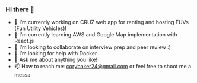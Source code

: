 ### Hi there 👋


- 🔭 I’m currently working on CRUZ web app for renting and hosting FUVs (Fun Utility Vehicles)!
- 🌱 I’m currently learning AWS and Google Map implementation with React.js
- 👯 I’m looking to collaborate on interview prep and peer review :)
- 🤔 I’m looking for help with Docker
- 💬 Ask me about anything you like!
- 📫 How to reach me: corybaker24@gmail.com or feel free to shoot me a messa


<!--
**Cbakes24/Cbakes24** is a ✨ _special_ ✨ repository because its `README.md` (this file) appears on your GitHub profile.

Here are some ideas to get you started:
ge
- ⚡ Fun fact: Lead singer/song writer of a San Diego Rock Band!!!
-->
